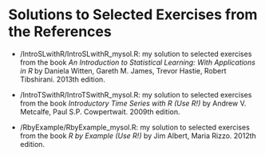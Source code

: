 # Solutions to Selected Exercises from the References 

* /IntroSLwithR/IntroSLwithR_mysol.R:
    my solution to selected exercises from the book
    *An Introduction to Statistical Learning: With Applications in R* 
    by Daniela Witten, Gareth M. James, Trevor Hastie, Robert Tibshirani. 
    2013th edition.

* /IntroTSwithR/IntroTSwithR_mysol.R:
    my solution to selected exercises from the book
    *Introductory Time Series with R (Use R!)* 
    by Andrew V. Metcalfe, Paul S.P. Cowpertwait.
    2009th edition.

* /RbyExample/RbyExample_mysol.R:
    my solution to selected exercises from the book
    *R by Example (Use R!)*
    by Jim Albert, Maria Rizzo.
    2012th edition.
